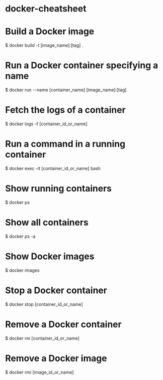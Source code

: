 # docker-cheatsheet
# Build a Docker image
$ docker build -t [image_name]:[tag] .
# Run a Docker container specifying a name
$ docker run --name [container_name] [image_name]:[tag]
# Fetch the logs of a container
$ docker logs -f [container_id_or_name]
# Run a command in a running container
$ docker exec -it [container_id_or_name] bash
# Show running containers
$ docker ps
# Show all containers
$ docker ps -a
# Show Docker images
$ docker images
# Stop a Docker container
$ docker stop [container_id_or_name]
# Remove a Docker container
$ docker rm [container_id_or_name]
# Remove a Docker image
$ docker rmi [image_id_or_name]
